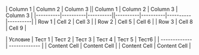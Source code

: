 | Column 1 | Column 2 | Column 3 || Column 1 | Column 2 | Column 3 | Column 3 |
|----------|----------|----------||----------|----------|----------|----------|
| Row 1    | Cell 2   | Cell 3   |
| Row 2    | Cell 5   | Cell 6   |
| Row 3    | Cell 8   | Cell 9   |





| Условие | Тест 1 | Тест 2 | Тест 3 | Тест 4 | Тест 5 | Тест6 |
| ------------- | ------------- |
| Content Cell  | Content Cell  |
| Content Cell  | Content Cell  |
